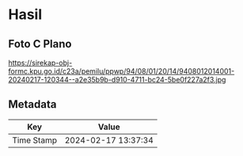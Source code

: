 # Hasil

## Foto C Plano

https://sirekap-obj-formc.kpu.go.id/c23a/pemilu/ppwp/94/08/01/20/14/9408012014001-20240217-120344--a2e35b9b-d910-4711-bc24-5be0f227a2f3.jpg


## Metadata

| Key        | Value               |
| ---------- | ------------------- |
| Time Stamp | 2024-02-17 13:37:34 |



